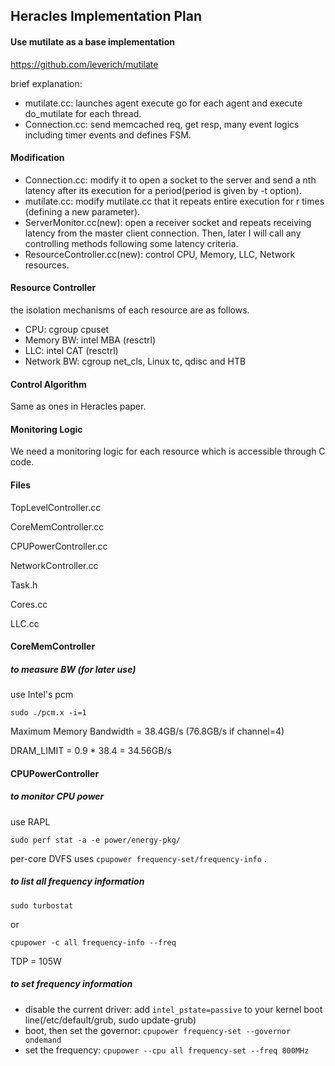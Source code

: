 ## Heracles Implementation Plan

#### Use mutilate as a base implementation

https://github.com/leverich/mutilate

brief explanation:

* mutilate.cc: launches agent execute go for each agent  and execute do_mutilate for each thread.
* Connection.cc: send memcached req, get resp, many event logics including timer events and defines FSM.



#### Modification

* Connection.cc: modify it to open a socket to the server and send a nth latency after its execution for a period(period is given by -t option).
* mutilate.cc: modify mutilate.cc that it repeats entire execution for r times (defining a new parameter). 
* ServerMonitor.cc(new): open a receiver socket and repeats receiving latency from the master client connection. Then, later I will call any controlling methods following some latency criteria.
* ResourceController.cc(new): control CPU, Memory, LLC, Network resources.



#### Resource Controller

the isolation mechanisms of each resource are as follows.

* CPU: cgroup cpuset
* Memory BW: intel MBA (resctrl)
* LLC: intel CAT (resctrl)
* Network BW: cgroup net_cls, Linux tc, qdisc and HTB



#### Control Algorithm 

Same as ones in Heracles paper.



#### Monitoring Logic

We need a monitoring logic for each resource which is accessible through C code.



#### Files

TopLevelController.cc

CoreMemController.cc

CPUPowerController.cc

NetworkController.cc

Task.h

Cores.cc

LLC.cc



#### CoreMemController

##### to measure BW (for later use)

use Intel's pcm

```shell
sudo ./pcm.x -i=1
```



Maximum Memory Bandwidth = 38.4GB/s (76.8GB/s if channel=4)

DRAM_LIMIT = 0.9 * 38.4 = 34.56GB/s





#### CPUPowerController

##### to monitor CPU power

use RAPL 

```shell
sudo perf stat -a -e power/energy-pkg/
```

per-core DVFS uses `cpupower frequency-set/frequency-info` .

##### to list all frequency information

```shell
sudo turbostat
```

or

```shell
cpupower -c all frequency-info --freq
```

TDP = 105W

##### to set frequency information

- disable the current driver: add `intel_pstate=passive` to your kernel boot line(/etc/default/grub, sudo update-grub)
- boot, then set the governor: `cpupower frequency-set --governor ondemand`
- set the frequency: `cpupower --cpu all frequency-set --freq 800MHz`

